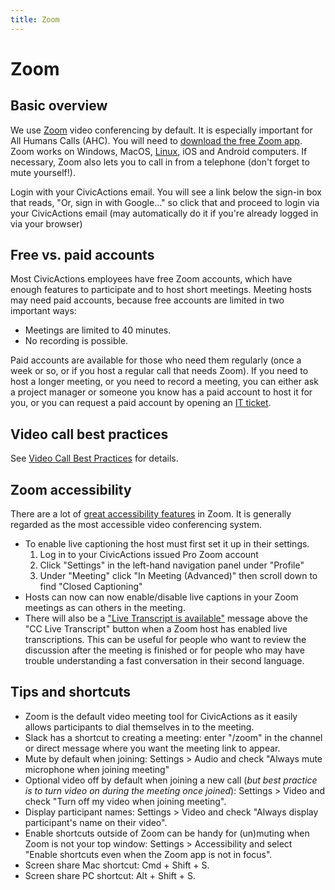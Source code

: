 ```yaml
---
title: Zoom
---
```


# Zoom

## Basic overview

We use [Zoom](https://zoom.us/) video conferencing by default. It is especially important for All Humans Calls (AHC). You will need to [download the free Zoom app](https://zoom.us/support/download). Zoom works on Windows, MacOS, [Linux](https://zoom.us/download?os=linux), iOS and Android computers. If necessary, Zoom also lets you to call in from a telephone (don't forget to mute yourself!).

Login with your CivicActions email. You will see a link below the sign-in box that reads, "Or, sign in with Google..." so click that and proceed to login via your CivicActions email (may automatically do it if you're already logged in via your browser)

## Free vs. paid accounts

Most CivicActions employees have free Zoom accounts, which have enough features to participate and to host short meetings. Meeting hosts may need paid accounts, because free accounts are limited in two important ways:

- Meetings are limited to 40 minutes.
- No recording is possible.

Paid accounts are available for those who need them regularly (once a week or so, or if you host a regular call that needs Zoom). If you need to host a longer meeting, or you need to record a meeting, you can either ask a project manager or someone you know has a paid account to host it for you, or you can request a paid account by opening an [IT ticket](README.md).

## Video call best practices

See [Video Call Best Practices](../../company-policies/new-hire-orientation/video-call-best-practices.md) for details.

## Zoom accessibility

There are a lot of [great accessibility features](https://explore.zoom.us/en/accessibility/) in Zoom. It is generally regarded as the most accessible video conferencing system.

- To enable live captioning the host must first set it up in their settings.
    1. Log in to your CivicActions issued Pro Zoom account
    2. Click "Settings" in the left-hand navigation panel under "Profile"
    3. Under "Meeting" click "In Meeting (Advanced)" then scroll down to find "Closed Captioning"
- Hosts can now can now enable/disable live captions in your Zoom meetings as can others in the meeting.
- There will also be a ["Live Transcript is available"](https://support.zoom.us/hc/en-us/articles/115004794983-Automatically-Transcribe-Cloud-Recordings-?_ga=2.177759968.494881096.1614756525-359380451.1613573452) message above the "CC Live Transcript" button when a Zoom host has enabled live transcriptions. This can be useful for people who want to review the discussion after the meeting is finished or for people who may have trouble understanding a fast conversation in their second language.

## Tips and shortcuts

- Zoom is the default video meeting tool for CivicActions as it easily allows participants to dial themselves in to the meeting.
- Slack has a shortcut to creating a meeting: enter "/zoom" in the channel or direct message where you want the meeting link to appear.
- Mute by default when joining: Settings > Audio and check "Always mute microphone when joining meeting"
- Optional video off by default when joining a new call (_but best practice is to turn video on during the meeting once joined_): Settings > Video and check "Turn off my video when joining meeting".
- Display participant names: Settings > Video and check "Always display participant's name on their video".
- Enable shortcuts outside of Zoom can be handy for (un)muting when Zoom is not your top window: Settings > Accessibility and select "Enable shortcuts even when the Zoom app is not in focus".
- Screen share Mac shortcut: Cmd + Shift + S.
- Screen share PC shortcut: Alt + Shift + S.
